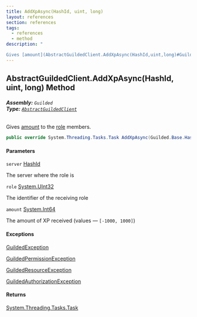 ```yaml
---
title: AddXpAsync(HashId, uint, long)
layout: references
section: references
tags:
  - references
  - method
description: "

Gives [amount](AbstractGuildedClient.AddXpAsync(HashId,uint,long)#Guilded.AbstractGuildedClient.AddXpAsync(Guilded.Base.HashId,uint,long).amount 'Guilded.AbstractGuildedClient.AddXpAsync(Guilded.Base.HashId, uint, long).amount') to the [role](AbstractGuildedClient.AddXpAsync(HashId,uint,long)#Guilded.AbstractGuildedClient.AddXpAsync(Guilded.Base.HashId,uint,long).role 'Guilded.AbstractGuildedClient.AddXpAsync(Guilded.Base.HashId, uint, long).role') members."
---
```


## AbstractGuildedClient.AddXpAsync(HashId, uint, long) Method
###### **Assembly:** `Guilded`<br/>**Type:** [`AbstractGuildedClient`](AbstractGuildedClient 'Guilded.AbstractGuildedClient')

Gives [amount](AbstractGuildedClient.AddXpAsync(HashId,uint,long)#Guilded.AbstractGuildedClient.AddXpAsync(Guilded.Base.HashId,uint,long).amount 'Guilded.AbstractGuildedClient.AddXpAsync(Guilded.Base.HashId, uint, long).amount') to the [role](AbstractGuildedClient.AddXpAsync(HashId,uint,long)#Guilded.AbstractGuildedClient.AddXpAsync(Guilded.Base.HashId,uint,long).role 'Guilded.AbstractGuildedClient.AddXpAsync(Guilded.Base.HashId, uint, long).role') members.

```csharp
public override System.Threading.Tasks.Task AddXpAsync(Guilded.Base.HashId server, uint role, long amount);
```
#### Parameters

<a name='Guilded.AbstractGuildedClient.AddXpAsync(Guilded.Base.HashId,uint,long).server'></a>

`server` [HashId](HashId 'Guilded.Base.HashId')

The server where the role is

<a name='Guilded.AbstractGuildedClient.AddXpAsync(Guilded.Base.HashId,uint,long).role'></a>

`role` [System.UInt32](https://docs.microsoft.com/en-us/dotnet/api/System.UInt32 'System.UInt32')

The identifier of the receiving role

<a name='Guilded.AbstractGuildedClient.AddXpAsync(Guilded.Base.HashId,uint,long).amount'></a>

`amount` [System.Int64](https://docs.microsoft.com/en-us/dotnet/api/System.Int64 'System.Int64')

The amount of XP received (values — `[-1000, 1000]`)

#### Exceptions

[GuildedException](GuildedException 'Guilded.Base.GuildedException')

[GuildedPermissionException](GuildedPermissionException 'Guilded.Base.GuildedPermissionException')

[GuildedResourceException](GuildedResourceException 'Guilded.Base.GuildedResourceException')

[GuildedAuthorizationException](GuildedAuthorizationException 'Guilded.Base.GuildedAuthorizationException')

#### Returns
[System.Threading.Tasks.Task](https://docs.microsoft.com/en-us/dotnet/api/System.Threading.Tasks.Task 'System.Threading.Tasks.Task')